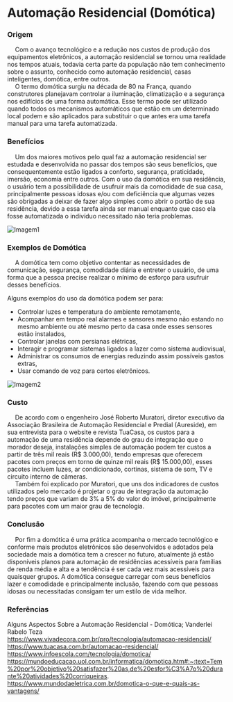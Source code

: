 # Automação Residencial (Domótica)

### **Origem**

&emsp; Com o avanço tecnológico e a redução nos custos de produção dos equipamentos eletrônicos, a automação residencial se tornou uma realidade nos tempos atuais, todavia certa parte da população não tem conhecimento sobre o assunto, conhecido como automação residencial, casas inteligentes, domótica, entre outros.<br />
&emsp; O termo domótica surgiu na década de 80 na França, quando construtores planejavam controlar a iluminação, climatização e a segurança nos edifícios de uma forma automática.
Esse termo pode ser utilizado quando todos os mecanismos automáticos que estão em um determinado local podem e são aplicados para substituir o que antes era uma tarefa manual para uma tarefa automatizada.

### **Benefícios**

&emsp; Um dos maiores motivos pelo qual faz a automação residencial ser estudada e desenvolvida no passar dos tempos são seus benefícios, que consequentemente estão ligados a conforto, segurança, praticidade, imersão, economia entre outros. Com o uso da domótica em sua residência, o usuário tem a possibilidade de usufruir mais da comodidade de sua casa, principalmente pessoas idosas e/ou com deficiência que algumas vezes são obrigadas a deixar de fazer algo simples como abrir o portão de sua residência, devido a essa tarefa ainda ser manual enquanto que caso ela fosse automatizada o indivíduo necessitado não teria problemas.

![Imagem1](https://imagens-revista-pro.vivadecora.com.br/uploads/2018/07/Automa%C3%A7%C3%A3o-residencial-seguran%C3%A7a.jpg)

### **Exemplos de Domótica**

&emsp; A domótica tem como objetivo contentar as necessidades de comunicação, segurança, comodidade diária e entreter o usuário, de uma forma que a pessoa precise realizar o mínimo de esforço para usufruir desses benefícios. <br />

Alguns exemplos do uso da domótica podem ser para:
* Controlar luzes e temperatura do ambiente remotamente,
* Acompanhar em tempo real alarmes e sensores mesmo não estando no mesmo ambiente ou até mesmo perto da casa onde esses sensores estão instalados,
* Controlar janelas com persianas elétricas,
* Interagir e programar sistemas ligados a lazer como sistema audiovisual,
* Administrar os consumos de energias reduzindo assim possíveis gastos extras,
* Usar comando de voz para certos eletrônicos.

![Imagem2](https://imagens-revista-pro.vivadecora.com.br/uploads/2018/07/Automa%C3%A7%C3%A3o-residencial-cenas-inteligentes.jpg)

### **Custo**

&emsp; De acordo com o engenheiro José Roberto Muratori, diretor executivo da Associação Brasileira de Automação Residencial e Predial (Aureside), em sua entrevista para o website e revista TuaCasa, os custos para a automação de uma residência depende do grau de integração que o morador deseja, instalações simples de automação podem ter custos a partir de três mil reais (R$ 3.000,00), tendo empresas que oferecem pacotes com preços em torno de quinze mil reais (R$ 15.000,00), esses pacotes incluem luzes, ar condicionado, cortinas, sistema de som, TV e circuito interno de câmeras. <br />
&emsp; Também foi explicado por Muratori, que uns dos indicadores de custos utilizados pelo mercado é projetar o grau de integração da automação tendo preços que variam de 3% a 5% do valor do imóvel, principalmente para pacotes com um maior grau de tecnologia.

### **Conclusão**

&emsp; Por fim a domótica é uma prática acompanha o mercado tecnológico e conforme mais produtos eletrônicos são desenvolvidos e adotados pela sociedade mais a domótica tem a crescer no futuro, atualmente já estão disponíveis planos para automação de residências acessíveis para famílias de renda média e alta e a tendência é ser cada vez mais acessíveis para quaisquer grupos. A domótica consegue carregar com seus benefícios lazer e comodidade e principalmente inclusão, fazendo com que pessoas idosas ou necessitadas consigam ter um estilo de vida melhor.



### Referências

Alguns Aspectos Sobre a Automação Residencial - Domótica; Vanderlei Rabelo Teza <br />
https://www.vivadecora.com.br/pro/tecnologia/automacao-residencial/ <br />
https://www.tuacasa.com.br/automacao-residencial/ <br />
https://www.infoescola.com/tecnologia/domotica/ <br />
https://mundoeducacao.uol.com.br/informatica/domotica.htm#:~:text=Tem%20por%20objetivo%20satisfazer%20as,de%20esfor%C3%A7o%20durante%20atividades%20corriqueiras. <br />
https://www.mundodaeletrica.com.br/domotica-o-que-e-quais-as-vantagens/ <br />



